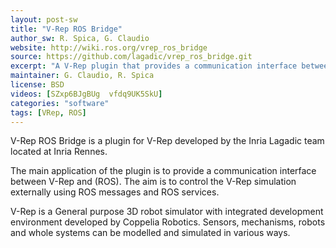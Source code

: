 ```yaml
---
layout: post-sw
title: "V-Rep ROS Bridge"
author_sw: R. Spica, G. Claudio
website: http://wiki.ros.org/vrep_ros_bridge
source: https://github.com/lagadic/vrep_ros_bridge.git
excerpt: "A V-Rep plugin that provides a communication interface between V-Rep and ROS."
maintainer: G. Claudio, R. Spica 
license: BSD
videos: [SZxp6BJgBUg  vfdq9UK5SkU]
categories: "software"
tags: [VRep, ROS]
---
```


V-Rep ROS Bridge is a plugin for V-Rep developed by the Inria Lagadic team located at Inria Rennes.

The main application of the plugin is to provide a communication interface between V-Rep and (ROS). 
The aim is to control the V-Rep simulation externally using ROS messages and ROS services.

V-Rep is a General purpose 3D robot simulator with integrated development environment developed by 
Coppelia Robotics. Sensors, mechanisms, robots and whole systems can be modelled and simulated in various ways.
